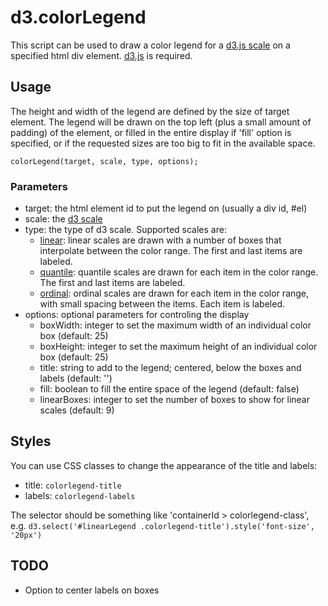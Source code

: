 # d3.colorLegend

This script can be used to draw a color legend for a [d3.js scale](https://github.com/mbostock/d3/wiki/Scales) on a specified html div element. [d3.js](http://mbostock.github.com/d3/) is required.

## Usage
The height and width of the legend are defined by the size of target element. The legend will be drawn on the top left (plus a small amount of padding) of the element, or filled in the entire display if 'fill' option is specified, or if the requested sizes are too big to fit in the available space. 

    colorLegend(target, scale, type, options);

### Parameters
  * target: the html element id to put the legend on (usually a div id, #el)
  * scale: the [d3 scale](https://github.com/mbostock/d3/wiki/Scales)
  * type: the type of d3 scale. Supported scales are:
    * [linear](https://github.com/mbostock/d3/wiki/Quantitative-Scales#wiki-linear): linear scales are drawn with a number of boxes that interpolate between the color range. The first and last items are labeled.
    * [quantile](https://github.com/mbostock/d3/wiki/Quantitative-Scales#wiki-quantile): quantile scales are drawn for each item in the color range. The first and last items are labeled.
    * [ordinal](https://github.com/mbostock/d3/wiki/Ordinal-Scales#wiki-ordinal): ordinal scales are drawn for each item in the color range, with small spacing between the items. Each item is labeled.
  * options: optional parameters for controling the display
    * boxWidth:  integer to set the maximum width of an individual color box (default: 25)
    * boxHeight:  integer to set the maximum height of an individual color box (default: 25)
    * title:  string to add to the legend; centered, below the boxes and labels (default: '')
    * fill:  boolean to fill the entire space of the legend (default: false)
    * linearBoxes: integer to set the number of boxes to show for linear scales (default: 9)
  
  
## Styles

You can use CSS classes to change the appearance of the title and labels:

  * title: `colorlegend-title`
  * labels: `colorlegend-labels`

The selector should be something like 'containerId > colorlegend-class', e.g. `d3.select('#linearLegend .colorlegend-title').style('font-size', '20px')`

## TODO
  * Option to center labels on boxes
